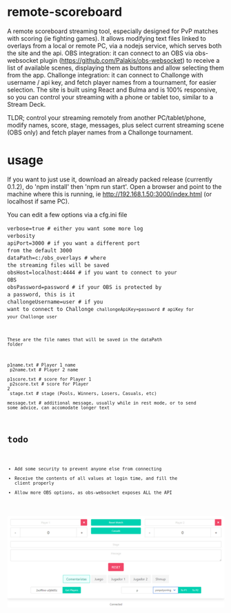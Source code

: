 # remote-scoreboard
A remote scoreboard streaming tool, especially designed for PvP matches with scoring (ie fighting games).
It allows modifying text files linked to overlays from a local or remote PC, via a nodejs service, which serves both the site and the api.
OBS integration: it can connect to an OBS via obs-websocket plugin (https://github.com/Palakis/obs-websocket) to receive a list of available scenes, displaying them as buttons and allow selecting them from the app.
Challonge integration: it can connect to Challonge with username / api key, and fetch player names from a tournament, for easier selection.
The site is built using React and Bulma and is 100% responsive, so you can control your streaming with a phone or tablet too, similar to a Stream Deck.

TLDR; control your streaming remotely from another PC/tablet/phone, modify names, score, stage, messages, plus select current streaming scene (OBS only) and fetch player names from a Challonge tournament.

# usage
If you want to just use it, download an already packed release (currently 0.1.2), do 'npm install' then 'npm run start'.
Open a browser and point to the machine where this is running, ie http://192.168.1.50:3000/index.html (or localhost if same PC).

You can edit a few options via a cfg.ini file

<code>verbose=true              # either you want some more log verbosity</code></br>
<code>apiPort=3000              # if you want a different port from the default 3000</code></br>
<code>dataPath=c:/obs_overlays  # where the streaming files will be saved</code></br>
<code>obsHost=localhost:4444    # if you want to connect to your OBS</code></br>
<code>obsPassword=password      # if your OBS is protected by a password, this is it</code></br>
<code>challongeUsername=user    # if you want to connect to Challonge
<code>challongeApiKey=password  # apiKey for your Challonge user

These are the file names that will be saved in the dataPath folder

p1name.txt # Player 1 name</br>
p2name.txt # Player 2 name</br>
p1score.txt # score for Player 1</br>
p2score.txt # score for Player 2</br>
stage.txt # stage (Pools, Winners, Losers, Casuals, etc)</br>
message.txt # additional message, usually while in rest mode, or to send some advice, can accomodate longer text</br>

# todo
- Add some security to prevent anyone else from connecting
- Receive the contents of all values at login time, and fill the client properly
- Allow more OBS options, as obs-websocket exposes ALL the API

![Alt text](/remote-scoreboard.jpg?raw=true)
